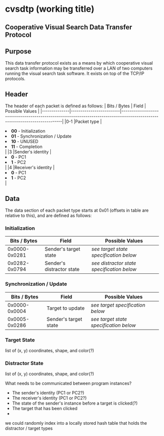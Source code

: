 # cvsdtp (working title)
## Cooperative Visual Search Data Transfer Protocol

## Purpose
This data transfer protocol exists as a means by which cooperative visual search task information may be transferred over a LAN of two computers running the visual search task software. It exists on top of the TCP/IP protocols.

## Header
The header of each packet is defined as follows:
| Bits / Bytes | Field                   | Possible Values                                                                                                              |
|--------------|-------------------------|------------------------------------------------------------------------------------------------------------------------------|
|0-1           |Packet type              |<li>__00__ - Initialization</li><li>__01__ - Synchronization / Update</li><li>__10__ - UNUSED</li><li>__11__ - Completion</li>|
|3             |Sender's identity        |<li>__0__ - PC1</li><li>__1__ -  PC2</li>                                                                                     |
|4             |Receiver's identity      |<li>__0__ - PC1</li><li>__1__ -  PC2</li>                                                                                     |

## Data
The data section of each packet type starts at 0x01 (offsets in table are relative to this), and are defined as follows:

### Initialization
| Bits / Bytes | Field                   | Possible Values                          |
|--------------|-------------------------|------------------------------------------|
|0x0000-0x0281 |Sender's target state    |*see target state specification below*    |
|0x0282-0x0794 |Sender's distractor state|*see distractor state specification below*|

### Synchronization / Update
| Bits / Bytes | Field                   | Possible Values                          |
|--------------|-------------------------|------------------------------------------|
|0x0000-0x0004 |Target to update         |*see target specification below*          |
|0x0005-0x0286 |Sender's target state    |*see target state specification below*    |

### Target State
list of (x, y) coordinates, shape, and color(?)

### Distractor State
list of (x, y) coordinates, shape, and color(?)

What needs to be communicated between program instances?
* The sender's identity (PC1 or PC2?)
* The receiver's identity (PC1 or PC2?)
* The state of the sender's instance before a target is clicked(?)
* The target that has been clicked
* 

we could randomly index into a locally stored hash table that holds the distractor / target types